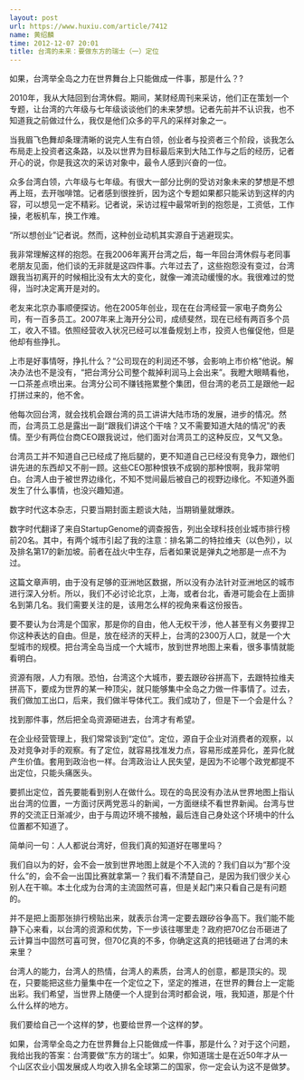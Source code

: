 ```yaml
---
layout: post
url: https://www.huxiu.com/article/7412
name: 黄绍麟
time: 2012-12-07 20:01
title: 台湾的未来：要做东方的瑞士（一）定位
---
```

如果，台湾举全岛之力在世界舞台上只能做成一件事，那是什么？?

2010年，我从大陆回到台湾休假。期间，某财经周刊来采访，他们正在策划一个专题，让台湾的六年级与七年级谈谈他们的未来梦想。记者先前并不认识我，也不知道我之前做过什么，我仅是他们众多的平凡的采样对象之一。

当我眉飞色舞却条理清晰的说完人生有白领，创业者与投资者三个阶段，谈我怎么布局走上投资者这条路，以及以世界为目标最后来到大陆工作与之后的经历，记者开心的说，你是我这次的采访对象中，最令人感到兴奋的一位。

众多台湾白领，六年级与七年级。有很大一部分比例的受访对象未来的梦想是不想再上班，去开咖啡馆。记者感到很挫折，因为这个专题如果都只能采访到这样的内容，可以想见一定不精彩。记者说，采访过程中最常听到的抱怨是，工资低，工作操，老板机车，换工作难。

“所以想创业”记者说。然而，这种创业动机其实源自于逃避现实。

我非常理解这样的抱怨。在我2006年离开台湾之后，每一年回台湾休假与老同事老朋友见面，他们谈的无非就是这四件事。六年过去了，这些抱怨没有变过，台湾跟我当初离开的时候相比没有太大的变化，就像一滩流动缓慢的水。我很难过的觉得，当时决定离开是对的。

老友来北京办事顺便探访。他在2005年创业，现在在台湾经营一家电子商务公司，有一百多员工。2007年来上海开分公司，成绩斐然，现在已经有两百多个员工，收入不错。依照经营收入状况已经可以准备规划上市，投资人也催促他，但是他却有些挣扎。

上市是好事情呀，挣扎什么？“公司现在的利润还不够，会影响上市价格”他说。解决办法也不是没有，“把台湾分公司整个裁掉利润马上会出来”。我瞪大眼睛看他，一口茶差点喷出来。台湾分公司不赚钱拖累整个集团，但台湾的老员工是跟他一起打拼过来的，他不舍。

他每次回台湾，就会找机会跟台湾的员工讲讲大陆市场的发展，进步的情况。然而，台湾员工总是露出一副“跟我们讲这个干啥？又不需要知道大陆的情况”的表情。至少有两位台商CEO跟我说过，他们面对台湾员工的这种反应，又气又急。

台湾员工并不知道自己已经成了拖后腿的，更不知道自己已经没有竞争力，跟他们讲先进的东西却又不削一顾。这些CEO那种恨铁不成钢的那种恨啊，我非常明白。台湾人由于被世界边缘化，不知不觉间最后被自己的视野边缘化。不知道外面发生了什么事情，也没兴趣知道。

数字时代这本杂志，只要当期封面主题谈大陆，当期销量就爆跌。

数字时代翻译了来自StartupGenome的调查报告，列出全球科技创业城市排行榜前20名。其中，有两个城市引起了我的注意：排名第二的特拉维夫（以色列），以及排名第17的新加坡。前者在战火中生存，后者如果说是弹丸之地那是一点不为过。

这篇文章声明，由于没有足够的亚洲地区数据，所以没有办法针对亚洲地区的城市进行深入分析。所以，我们不必讨论北京，上海，或者台北，香港可能会在上面排名到第几名。我们需要关注的是，该用怎么样的视角来看这份报告。

要不要认为台湾是个国家，那是你的自由，他人无权干涉，他人甚至有义务要捍卫你这种表达的自由。但是，放在经济的天秤上，台湾的2300万人口，就是一个大型城市的规模。把台湾全岛当成一个大城市，放到世界地图上来看，很多事情就能看明白。

资源有限，人力有限。恐怕，台湾这个大城市，要去跟矽谷拼高下，去跟特拉维夫拼高下，要成为世界的某一种顶尖，就只能够集中全岛之力做一件事情了。过去，我们做加工出口，后来，我们做半导体代工。我们成功了，但是下一个会是什么？

找到那件事，然后把全岛资源砸进去，台湾才有希望。

在企业经营管理上，我们常常谈到“定位”。定位，源自于企业对消费者的观察，以及对竞争对手的观察。有了定位，就容易找准发力点，容易形成差异化，差异化就产生价值。套用到政治也一样。台湾政治让人民失望，是因为不论哪个政党都提不出定位，只能头痛医头。

要抓出定位，首先要能看到别人在做什么。现在的岛民没有办法从世界地图上指认出台湾的位置，一方面讨厌两党恶斗的新闻，一方面继续不看世界新闻。台湾与世界的交流正日渐减少，由于与周边环境不接触，最后连自己身处这个环境中的什么位置都不知道了。

简单问一句：人人都说台湾好，但我们真的知道好在哪里吗？

我们自以为的好，会不会一放到世界地图上就是个不入流的？我们自以为“那个没什么”的，会不会一出国比赛就拿第一？我们看不清楚自己，是因为我们很少关心别人在干嘛。本土化成为台湾的主流固然可喜，但是关起门来只看自己是有问题的。

并不是把上面那张排行榜贴出来，就表示台湾一定要去跟矽谷争高下。我们能不能静下心来看，以台湾的资源和优势，下一步该往哪里走？政府把70亿台币砸进了云计算当中固然可喜可贺，但70亿真的不多，你确定这真的把钱砸进了台湾的未来里？

台湾人的能力，台湾人的热情，台湾人的素质，台湾人的创意，都是顶尖的。现在，只要能把这些力量集中在一个定位之下，坚定的推进，在世界的舞台上一定能出彩。我们希望，当世界上随便一个人提到台湾时都会说，哦，我知道，那是个什么什么样的地方。

我们要给自己一个这样的梦，也要给世界一个这样的梦。

如果，台湾举全岛之力在世界舞台上只能做成一件事，那是什么？对于这个问题，我给出我的答案：台湾要做“东方的瑞士”。如果，你知道瑞士是在近50年才从一个山区农业小国发展成人均收入排名全球第二的国家，你一定会认为这不是做梦。

